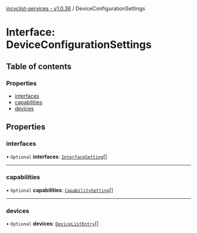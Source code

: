 [incyclist-services - v1.0.36](../README.md) / DeviceConfigurationSettings

# Interface: DeviceConfigurationSettings

## Table of contents

### Properties

- [interfaces](DeviceConfigurationSettings.md#interfaces)
- [capabilities](DeviceConfigurationSettings.md#capabilities)
- [devices](DeviceConfigurationSettings.md#devices)

## Properties

### interfaces

• `Optional` **interfaces**: [`InterfaceSetting`](InterfaceSetting.md)[]

___

### capabilities

• `Optional` **capabilities**: [`CapabilitySetting`](../README.md#capabilitysetting)[]

___

### devices

• `Optional` **devices**: [`DeviceListEntry`](DeviceListEntry.md)[]
